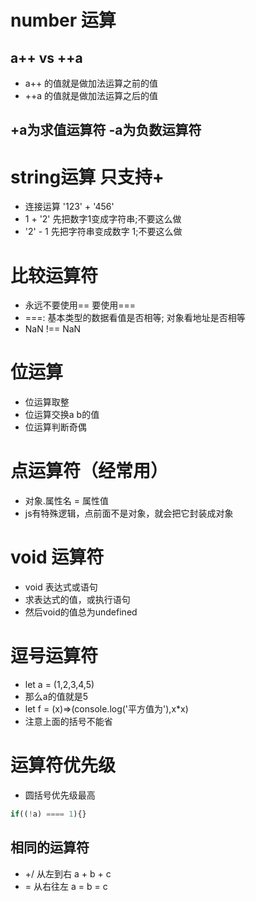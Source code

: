 # number 运算
## a++ vs ++a
* a++ 的值就是做加法运算之前的值
* ++a 的值就是做加法运算之后的值

## +a为求值运算符 -a为负数运算符

# string运算 只支持+
* 连接运算 '123' + '456'
* 1 + '2' 先把数字1变成字符串;不要这么做
* '2' - 1 先把字符串变成数字 1;不要这么做

# 比较运算符
* 永远不要使用== 要使用===
* ===: 基本类型的数据看值是否相等; 对象看地址是否相等
* NaN !== NaN

# 位运算
* 位运算取整
* 位运算交换a b的值
* 位运算判断奇偶

# 点运算符（经常用）
* 对象.属性名 = 属性值
* js有特殊逻辑，点前面不是对象，就会把它封装成对象

# void 运算符
* void 表达式或语句
* 求表达式的值，或执行语句
* 然后void的值总为undefined

# 逗号运算符
* let a = (1,2,3,4,5)
* 那么a的值就是5
* let f = (x)=>(console.log('平方值为'),x*x)
* 注意上面的括号不能省

# 运算符优先级
* 圆括号优先级最高
```js
if((!a) ==== 1){}
```
 
## 相同的运算符
* +/ 从左到右 a + b + c
* = 从右往左 a = b = c

